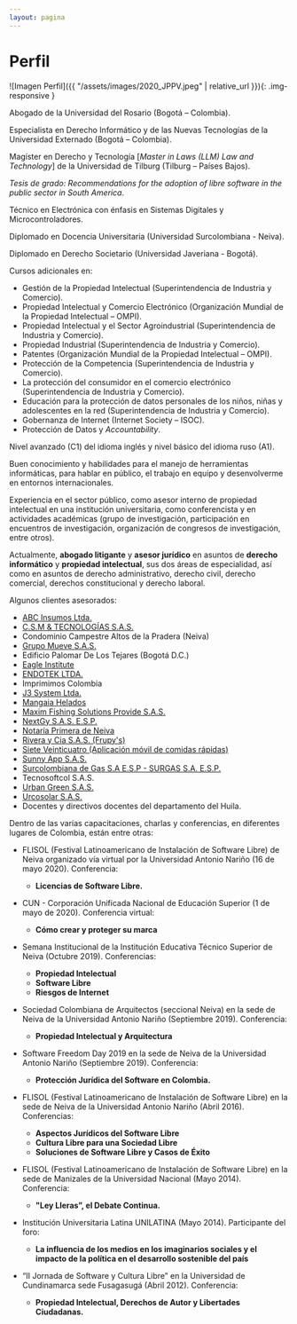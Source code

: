 ```yaml
---
layout: pagina
---
```


# Perfil

![Imagen Perfil]({{ "/assets/images/2020_JPPV.jpeg" | relative_url }}){: .img-responsive }

Abogado de la Universidad del Rosario (Bogotá – Colombia).

Especialista en Derecho Informático y de las Nuevas Tecnologías de la Universidad Externado (Bogotá – Colombia).

Magíster en Derecho y Tecnología [_Master in Laws (LLM) Law and Technology_] de la Universidad de Tilburg (Tilburg – Países Bajos). 

_Tesis de grado: Recommendations for the adoption of libre software in the public sector in South America_.

Técnico en Electrónica con énfasis en Sistemas Digitales y Microcontroladores.

Diplomado en Docencia Universitaria (Universidad Surcolombiana - Neiva).

Diplomado en Derecho Societario (Universidad Javeriana - Bogotá).

Cursos adicionales en:

  * Gestión de la Propiedad Intelectual (Superintendencia de Industria y Comercio).
  * Propiedad Intelectual y Comercio Electrónico (Organización Mundial de la Propiedad Intelectual – OMPI).
  * Propiedad Intelectual y el Sector Agroindustrial (Superintendencia de Industria y Comercio).
  * Propiedad Industrial (Superintendencia de Industria y Comercio).
  * Patentes (Organización Mundial de la Propiedad Intelectual – OMPI).
  * Protección de la Competencia (Superintendencia de Industria y Comercio).
  * La protección del consumidor en el comercio electrónico (Superintendencia de Industria y Comercio). 
  * Educación para la protección de datos personales de los niños, niñas y adolescentes en la red (Superintendencia de Industria y Comercio).
  * Gobernanza de Internet (Internet Society – ISOC).
  * Protección de Datos y *Accountability*.
  
Nivel avanzado (C1) del idioma inglés y nivel básico del idioma ruso (A1).

Buen conocimiento y habilidades para el manejo de herramientas informáticas, para hablar en público, el trabajo en equipo y desenvolverme en entornos internacionales.

Experiencia en el sector público, como asesor interno de propiedad intelectual en una institución universitaria, como conferencista y en actividades académicas (grupo de investigación, participación en encuentros de investigación, organización de congresos de investigación, entre otros).

Actualmente, <strong>abogado litigante</strong> y <strong>asesor jurídico</strong> en asuntos de <strong>derecho informático</strong> y <strong>propiedad intelectual</strong>, sus dos áreas de especialidad, así como en asuntos de derecho administrativo, derecho civil, derecho comercial, derechos constitucional y derecho laboral.

Algunos clientes asesorados: 

- <a href="https://www.facebook.com/WWW.ABCONLINE.COM.CO/">ABC Insumos Ltda.</a>
- <a href="http://www.csmtecnologiasas.com">C.S.M & TECNOLOGÍAS S.A.S.</a>
- Condominio Campestre Altos de la Pradera (Neiva)
- <a href="http://www.grupomueve.com/">Grupo Mueve S.A.S.</a>
- Edificio Palomar De Los Tejares (Bogotá D.C.)
- <a href="https://www.facebook.com/institutoeaglepitalito/">Eagle Institute</a>
- <a href="https://www.endotekneiva.com">ENDOTEK LTDA.</a>
- Imprimimos Colombia
- <a href="http://www.j3systemltda.com">J3 System Ltda.</a>
- <a href="https://www.facebook.com/mangaiahelado/">Mangaia Helados</a>
- <a href="https://www.maximfishing.com">Maxim Fishing Solutions Provide S.A.S.</a>
- <a href="https://www.nextgy.co">NextGy S.A.S. E.S.P.</a>
- <a href="https://www.notaria1neiva.com.co">Notaría Primera de Neiva</a>
- <a href="https://www.frupys.com">Rivera y Cia S.A.S. (Frupy's)</a>
- <a href="https://www.facebook.com/siete24co/">Siete Veinticuatro (Aplicación móvil de comidas rápidas)</a>
- <a href="http://www.sunnyapp.com">Sunny App S.A.S.</a>
- <a href="http://www.surgas.com">Surcolombiana de Gas S.A E.S.P - SURGAS S.A. E.S.P.</a>
- Tecnosoftcol S.A.S.
- <a href="http://www.urbangreen.com.co">Urban Green S.A.S.</a>
- <a href="https://www.facebook.com/urcosolar/">Urcosolar S.A.S.</a>
- Docentes y directivos docentes del departamento del Huila.

Dentro de las varias capacitaciones, charlas y conferencias, en diferentes lugares de Colombia, están entre otras:

- FLISOL (Festival Latinoamericano de Instalación de Software Libre) de Neiva organizado vía virtual por la Universidad Antonio Nariño (16 de mayo 2020).
Conferencia: 
	* **Licencias de Software Libre.**

- CUN - Corporación Unificada Nacional de Educación Superior (1 de mayo de 2020). Conferencia virtual:
	* **Cómo crear y proteger su marca**

- Semana Institucional de la Institución Educativa Técnico Superior de Neiva (Octubre 2019). 
Conferencias: 
	* **Propiedad Intelectual**
	* **Software Libre**
	* **Riesgos de Internet**

- Sociedad Colombiana de Arquitectos (seccional Neiva) en la sede de Neiva de la Universidad Antonio Nariño (Septiembre 2019). 
Conferencia:
	- **Propiedad Intelectual y Arquitectura**

- Software Freedom Day 2019 en la sede de Neiva de la Universidad Antonio Nariño (Septiembre 2019). 
Conferencia: 
	* **Protección Jurídica del Software en Colombia.**

- FLISOL (Festival Latinoamericano de Instalación de Software Libre) en la sede de Neiva de la Universidad Antonio Nariño (Abril 2016). 
Conferencias: 
	* **Aspectos Jurídicos del Software Libre**
	* **Cultura Libre para una Sociedad Libre** 
	* **Soluciones de Software Libre y Casos de Éxito**

- FLISOL (Festival Latinoamericano de Instalación de Software Libre) en la sede de Manizales de la Universidad Nacional (Mayo 2014).
Conferencia: 
	* **"Ley Lleras”, el Debate Continua.**

- Institución Universitaria Latina UNILATINA (Mayo 2014). Participante del foro: 
	* **La influencia de los medios en los imaginarios sociales y el impacto de la política en el desarrollo sostenible del país** 

- “II Jornada de Software y Cultura Libre” en la Universidad de Cundinamarca sede Fusagasugá (Abril 2012).
Conferencia: 
	* **Propiedad Intelectual, Derechos de Autor y Libertades Ciudadanas.**
